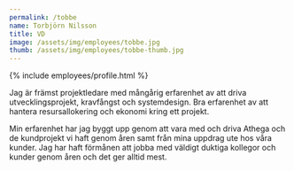 ```yaml
---
permalink: /tobbe
name: Torbjörn Nilsson
title: VD
image: /assets/img/employees/tobbe.jpg
thumb: /assets/img/employees/tobbe-thumb.jpg
---
```

{% include employees/profile.html %}

Jag är främst projektledare med mångårig erfarenhet av att driva
utvecklingsprojekt, kravfångst och systemdesign. Bra erfarenhet av
att hantera resursallokering och ekonomi kring ett projekt.

Min erfarenhet har jag byggt upp genom att vara med och driva Athega
och de kundprojekt vi haft genom åren samt från mina uppdrag ute hos
våra kunder. Jag har haft förmånen att jobba med väldigt duktiga kollegor
och kunder genom åren och det ger alltid mest.

